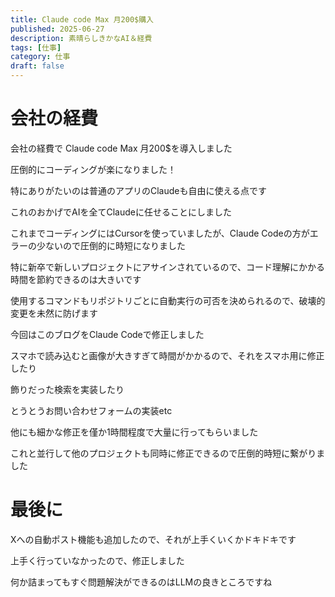```yaml
---
title: Claude code Max 月200$購入
published: 2025-06-27
description: 素晴らしきかなAI＆経費
tags: [仕事]
category: 仕事
draft: false
---
```

# 会社の経費

会社の経費で Claude code Max 月200$を導入しました

圧倒的にコーディングが楽になりました！

特にありがたいのは普通のアプリのClaudeも自由に使える点です

これのおかげでAIを全てClaudeに任せることにしました

これまでコーディングにはCursorを使っていましたが、Claude Codeの方がエラーの少ないので圧倒的に時短になりました

特に新卒で新しいプロジェクトにアサインされているので、コード理解にかかる時間を節約できるのは大きいです

使用するコマンドもリポジトリごとに自動実行の可否を決められるので、破壊的変更を未然に防げます

今回はこのブログをClaude Codeで修正しました

スマホで読み込むと画像が大きすぎて時間がかかるので、それをスマホ用に修正したり

飾りだった検索を実装したり

とうとうお問い合わせフォームの実装etc

他にも細かな修正を僅か1時間程度で大量に行ってもらいました

これと並行して他のプロジェクトも同時に修正できるので圧倒的時短に繋がりました

# 最後に

Xへの自動ポスト機能も追加したので、それが上手くいくかドキドキです

上手く行っていなかったので、修正しました

何か詰まってもすぐ問題解決ができるのはLLMの良きところですね
